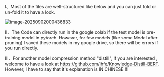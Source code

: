Ⅰ、Most of the files are well-structured like below and you can just fold or un-fold it to have a look.

![image-20250902000436833](C:\Users\ASUS\AppData\Roaming\Typora\typora-user-images\image-20250902000436833.png)

Ⅱ、The Code can directly run in the google colab if the test model is pre-training model in pytorch. However, for few models (like some Model after pruning) I saved these models in my google drive, so there will be errors if you run directly.

Ⅲ、For another model compression method "distill", If you are interested , welcome to have a look at https://github.com/ihfe/Knowledge-Distill-BERT. However, I have to say that it's explanation is IN CHINESE !!!